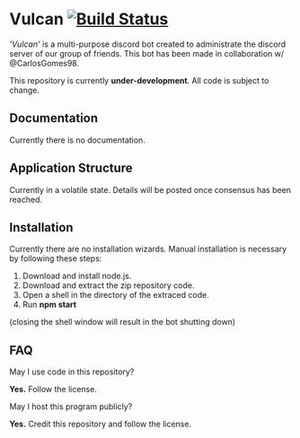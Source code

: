 # Vulcan [![Build Status](https://travis-ci.org/GitPaulo/Vulcan.svg?branch=master)](https://travis-ci.org/GitPaulo/Vulcan)
*'Vulcan'* is a multi-purpose discord bot created to administrate the discord server of our group of friends. This bot has been made in collaboration w/ @CarlosGomes98.
  
This repository is currently **under-development**. All code is subject to change.

## Documentation
Currently there is no documentation.

## Application Structure
Currently in a volatile state. Details will be posted once consensus has been reached.

## Installation
Currently there are no installation wizards. Manual installation is necessary by following these steps:
1. Download and install node.js.
2. Download and extract the zip repository code.
3. Open a shell in the directory of the extraced code.
4. Run **npm start**

(closing the shell window will result in the bot shutting down)

## FAQ
May I use code in this repository?

**Yes.** Follow the license.
  
May I host this program publicly?

**Yes.** Credit this repository and follow the license.
